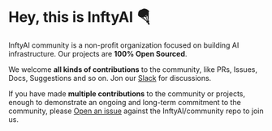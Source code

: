 # Hey, this is InftyAI 🪂

InftyAI community is a non-profit organization focused on building AI infrastructure. Our projects are **100% Open Sourced**.

We welcome **all kinds of contributions** to the community, like PRs, Issues, Docs, Suggestions and so on. Jon our [Slack](https://inftyai.slack.com/) for discussions.

If you have made **multiple contributions** to the community or projects, enough to demonstrate an ongoing and long-term commitment to the community, please [Open an issue](https://github.com/InftyAI/community/issues/new?assignees=&labels=kind%2Fdocumentation&projects=&template=membership.yaml&title=REQUEST%3A+New+membership+for+%3Cyour-GH-handle%3E) against the InftyAI/community repo to join us.
